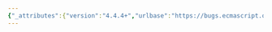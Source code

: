 ```yaml
---
{"_attributes":{"version":"4.4.4+","urlbase":"https://bugs.ecmascript.org/","maintainer":"dherman@mozilla.com"},"bug":{"bug_id":1196,"creation_ts":"2013-01-14 13:34:00 -0800","short_desc":"__proto__ [[DefineOwnProperty]] treats missing descriptors as changes that disable __proto__, is this intentional?","delta_ts":"2013-07-15 17:03:38 -0700","product":"Draft for 6th Edition","component":"technical issue","version":"Rev 13: December 21, 2012 Draft","rep_platform":"All","op_sys":"All","bug_status":"RESOLVED","resolution":"FIXED","priority":"Normal","bug_severity":"enhancement","everconfirmed":true,"reporter":{"uid":"lukeh","name":"Luke Hoban"},"assigned_to":{"uid":"allen","name":"Allen Wirfs-Brock"},"long_desc":[{"commentid":3120,"comment_count":0,"who":{"uid":"lukeh","name":"Luke Hoban"},"bug_when":"2013-01-14 13:34:02 -0800","thetext":"Current spec says this:\n\nThe definition of the [[DefineOwnProperty]] internal method given in 8.12.9 is replaced with the following:\n1.\tIf UnderscoreProtoEnabled is true and P is the string value \"__proto__\" and O is the standard built-in Object prototype object, then \na.\tIf any attribute contained in Desc is not present or has a different value from the corresponding attribute in { [[Writable]]: true, [[Enumerable]]: true, [[Configurable]]: true }then,\ni.\tSet UnderscoreProtoEnabled to false.\n2.\tContinue by executing the steps of 8.12.9 starting with step 1.\n\n\nGiven that missing descriptors will not cause a change to the __proto__ property descriptor, is it intentional that these lead to disabling UnderscoreProtoEnabled?"},{"commentid":4342,"comment_count":1,"who":{"uid":"allen","name":"Allen Wirfs-Brock"},"bug_when":"2013-06-30 13:51:53 -0700","thetext":"This is all gone from the rewrite of __proto__ that was done in rev 15"},{"commentid":4430,"comment_count":2,"who":{"uid":"allen","name":"Allen Wirfs-Brock"},"bug_when":"2013-07-15 17:03:38 -0700","thetext":"fixed in rev16 draft.  July 15, 2013"}]}}
---
```

